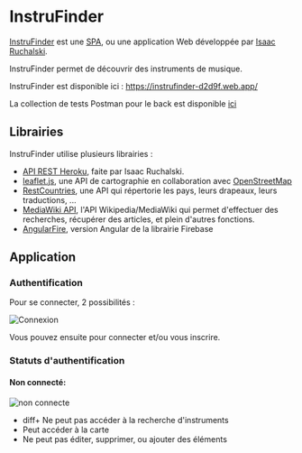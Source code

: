 # InstruFinder
[InstruFinder](https://instrufinder-d2d9f.firebaseapp.com/) est une [SPA](https://en.wikipedia.org/wiki/Single-page_application), ou une application Web développée par [Isaac Ruchalski](https://github.com/IsaacRuchalski).

InstruFinder permet de découvrir des instruments de musique.

InstruFinder est disponible ici : https://instrufinder-d2d9f.web.app/

La collection de tests Postman pour le back est disponible [ici](https://github.com/IsaacRuchalski/project/blob/master/InstruFinder.postman_collection.json)
## Librairies

InstruFinder utilise plusieurs librairies : 

* [API REST Heroku](https://evening-brushlands-19063.herokuapp.com/), faite par Isaac Ruchalski.
* [leaflet.js](https://leafletjs.com/), une API de cartographie en collaboration avec [OpenStreetMap](https://fr.wikipedia.org/wiki/OpenStreetMap)
* [RestCountries](https://restcountries.eu/), une API qui répertorie les pays, leurs drapeaux, leurs traductions, ...
* [MediaWiki API](https://en.wikipedia.org/w/api.php), l'API Wikipedia/MediaWiki qui permet d'effectuer des recherches, récupérer des articles, et plein d'autres fonctions.
* [AngularFire](https://github.com/angular/angularfire), version Angular de la librairie Firebase

## Application

### Authentification

Pour se connecter, 2 possibilités : 

![Connexion](https://i.postimg.cc/dtfcRhkZ/Connexion.png)

Vous pouvez ensuite pour connecter et/ou vous inscrire.

### Statuts d'authentification

#### Non connecté:

![non connecte](https://i.postimg.cc/x1Ggf72j/non-co.png)

* diff+ Ne peut pas accéder à la recherche d'instruments
* Peut accéder à la carte
* Ne peut pas éditer, supprimer, ou ajouter des éléments
